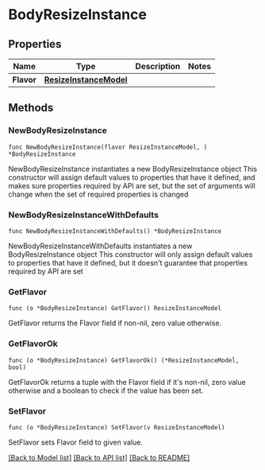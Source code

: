 # BodyResizeInstance

## Properties

Name | Type | Description | Notes
------------ | ------------- | ------------- | -------------
**Flavor** | [**ResizeInstanceModel**](ResizeInstanceModel.md) |  | 

## Methods

### NewBodyResizeInstance

`func NewBodyResizeInstance(flavor ResizeInstanceModel, ) *BodyResizeInstance`

NewBodyResizeInstance instantiates a new BodyResizeInstance object
This constructor will assign default values to properties that have it defined,
and makes sure properties required by API are set, but the set of arguments
will change when the set of required properties is changed

### NewBodyResizeInstanceWithDefaults

`func NewBodyResizeInstanceWithDefaults() *BodyResizeInstance`

NewBodyResizeInstanceWithDefaults instantiates a new BodyResizeInstance object
This constructor will only assign default values to properties that have it defined,
but it doesn't guarantee that properties required by API are set

### GetFlavor

`func (o *BodyResizeInstance) GetFlavor() ResizeInstanceModel`

GetFlavor returns the Flavor field if non-nil, zero value otherwise.

### GetFlavorOk

`func (o *BodyResizeInstance) GetFlavorOk() (*ResizeInstanceModel, bool)`

GetFlavorOk returns a tuple with the Flavor field if it's non-nil, zero value otherwise
and a boolean to check if the value has been set.

### SetFlavor

`func (o *BodyResizeInstance) SetFlavor(v ResizeInstanceModel)`

SetFlavor sets Flavor field to given value.



[[Back to Model list]](../README.md#documentation-for-models) [[Back to API list]](../README.md#documentation-for-api-endpoints) [[Back to README]](../README.md)


